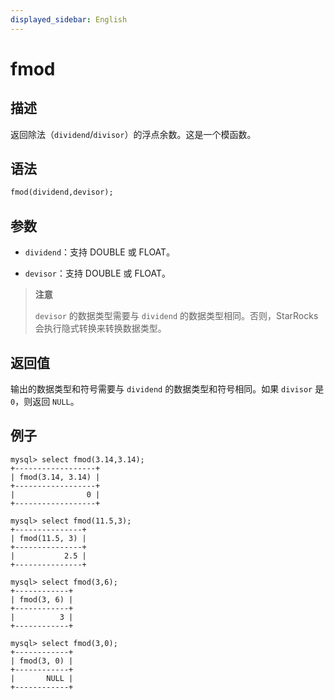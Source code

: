 ```yaml
---
displayed_sidebar: English
---
```


# fmod

## 描述

返回除法（`dividend`/`divisor`）的浮点余数。这是一个模函数。

## 语法

```SQL
fmod(dividend,devisor);
```

## 参数

- `dividend`：支持 DOUBLE 或 FLOAT。

- `devisor`：支持 DOUBLE 或 FLOAT。

> **注意**
>
> `devisor` 的数据类型需要与 `dividend` 的数据类型相同。否则，StarRocks 会执行隐式转换来转换数据类型。

## 返回值

输出的数据类型和符号需要与 `dividend` 的数据类型和符号相同。如果 `divisor` 是 `0`，则返回 `NULL`。

## 例子

```Plaintext
mysql> select fmod(3.14,3.14);
+------------------+
| fmod(3.14, 3.14) |
+------------------+
|                0 |
+------------------+

mysql> select fmod(11.5,3);
+---------------+
| fmod(11.5, 3) |
+---------------+
|           2.5 |
+---------------+

mysql> select fmod(3,6);
+------------+
| fmod(3, 6) |
+------------+
|          3 |
+------------+

mysql> select fmod(3,0);
+------------+
| fmod(3, 0) |
+------------+
|       NULL |
+------------+
```
